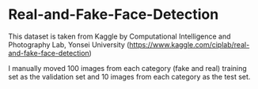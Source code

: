 # Real-and-Fake-Face-Detection
This dataset is taken from Kaggle by Computational Intelligence and Photography Lab, Yonsei University (https://www.kaggle.com/ciplab/real-and-fake-face-detection)

I manually moved 100 images from each category (fake and real) training set as the validation set and 10 images from each category as the test set.
